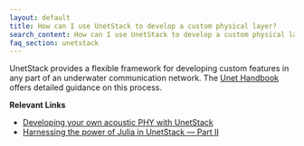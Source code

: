 ```yaml
---
layout: default
title: How can I use UnetStack to develop a custom physical layer?
search_content: How can I use UnetStack to develop a custom physical layer?
faq_section: unetstack
---
```


UnetStack provides a flexible framework for developing custom features in any part of an underwater communication network. The [Unet Handbook](https://unetstack.net/handbook) offers detailed guidance on this process.

**Relevant Links**
- [Developing your own acoustic PHY with UnetStack](https://blog.unetstack.net/custom-phy)
- [Harnessing the power of Julia in UnetStack — Part II](https://blog.unetstack.net/custom-phy-in-julia)
